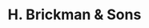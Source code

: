 ---
title: "H. Brickman & Sons"
url: /new-york/h-brickman-und-sons-west-3rd-street/
shop: Baumarkt
---